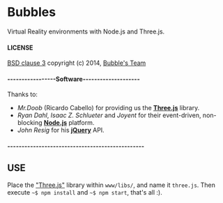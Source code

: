 Bubbles
============

Virtual Reality environments with Node.js and Three.js.

#### LICENSE

[BSD clause 3](LICENSE) copyright (c) 2014, [Bubble's Team](CONTRIBUTORS)

#### -----------------Software--------------------

Thanks to:
- _Mr.Doob_ (Ricardo Cabello) for providing us the [**Three.js**](http://threejs.org) library.
- _Ryan Dahl_, _Isaac Z. Schlueter_ and _Joyent_ for their event-driven, non-blocking [**Node.js**](http://nodejs.org) platform.
- _John Resig_ for his [**jQuery**](http://jquery.com) API.

#### ------------------------------------------------

## USE
Place the ["Three.js"](http://github.com/mrdoob/three.js/zipball/master) library within `www/libs/`, and name it `three.js`. Then execute `~$ npm install` and `~$ npm start`, that's all :).
